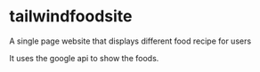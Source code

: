 # tailwindfoodsite
A single page website that displays different food recipe for users

It uses the google api to show the foods.